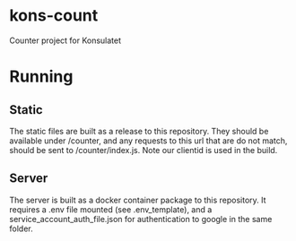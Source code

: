 # kons-count
Counter project for Konsulatet

# Running

## Static
The static files are built as a release to this repository. They should be available under /counter, and any requests to this url that are do not match, should be sent to /counter/index.js. Note our clientid is used in the build.

## Server
The server is built as a docker container package to this repository. It requires a .env file mounted (see .env_template), and a service_account_auth_file.json for authentication to google in the same folder.
